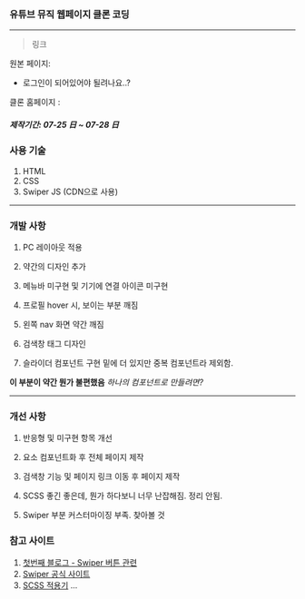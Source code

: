 ### 유튜브 뮤직 웹페이지 클론 코딩

---

> 링크

원본 페이지:

- 로그인이 되어있어야 될려나요..?

클론 홈페이지 :

##### 제작기간: 07-25 日 ~ 07-28 日

### 사용 기술

1. HTML
2. CSS
3. Swiper JS (CDN으로 사용)

---

### 개발 사항

1. PC 레이아웃 적용

2. 약간의 디자인 추가

3. 메뉴바 미구현 및 기기에 연결 아이콘 미구현

4. 프로필 hover 시, 보이는 부분 깨짐

5. 왼쪽 nav 화면 약간 깨짐

6. 검색창 태그 디자인

7. 슬라이더 컴포넌트 구현 밑에 더 있지만 중복 컴포넌트라 제외함.

**이 부분이 약간 뭔가 불편했음** _하나의 컴포넌트로 만들려면?_

---

### 개선 사항

1. 반응형 및 미구현 항목 개선

2. 요소 컴포넌트화 후 전체 페이지 제작

3. 검색창 기능 및 페이지 링크 이동 후 페이지 제작

4. SCSS 좋긴 좋은데, 뭔가 하다보니 너무 난잡해짐. 정리 안됨.

5. Swiper 부분 커스터마이징 부족. 찾아볼 것

### 참고 사이트

1. <a href="https://jineecode.tistory.com/77"> 첫번째 블로그 - Swiper 버튼 관련</a>
2. <a href="https://swiperjs.com/get-started"> Swiper 공식 사이트</a>
3. <a href="https://velog.io/@kysung95/SCSS-SCSS-%EC%A0%81%EC%9A%A9%EA%B8%B0"> SCSS 적용기</a>
   ...
